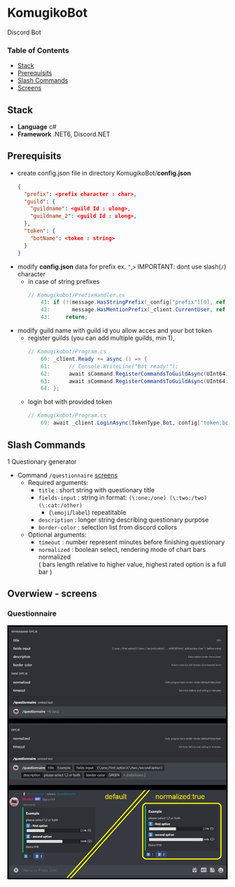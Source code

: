 # KomugikoBot

Discord Bot

###  Table of Contents  
- [Stack](#stack)
- [Prerequisits](#prerequisits)
- [Slash Commands](#slashcommands)    
- [Screens](#screens)  

<a name="stackfront"/>

## Stack

- **Language** c#  
- **Framework** .NET6, Discord.NET  


<a name="prerequisits"/>

## Prerequisits

- create config.json file in directory KomugikoBot/**config.json**  
  ```json
  {
    "prefix": <prefix character : char>,
    "guild": {  
      "guildname": <guild Id : ulong>,
      "guildname_2": <guild Id : ulong>,
    },
    "token": {
      "botName": <token : string>
    }
  }
  ```
- modify **config.json** data for prefix ex. `"`,`>` IMPORTANT: dont use slash(`/`) character  
  - in case of string prefixes
    ```cs 
    // Komugikobot/PrefixHandler.cs
        41: if (!(message.HasStringPrefix(_config["prefix"][0], ref argPos) || 
        42:       message.HasMentionPrefix(_client.CurrentUser, ref argPos)))
        43:     return;
     ``` 
- modify guild name with guild id you allow acces and your bot token
  - register guilds  (you can add multiple guilds, min 1), 
    ```cs 
    // Komugikobot/Program.cs
        60: _client.Ready += async () => {
        61:      // Console.WriteLine("Bot ready!");
        62:      await sCommand.RegisterCommandsToGuildAsync(UInt64.Parse(config["guild:guildname"]));
        63:      await sCommand.RegisterCommandsToGuildAsync(UInt64.Parse(config["guild:guildname_2"]));
        64: };
    ```
  - login bot with provided token 
    ```cs 
    // Komugikobot/Program.cs
        69: await _client.LoginAsync(TokenType.Bot, config["token:botName"]);
    ```
    
<a name="slashcommands"/>

## Slash Commands

1 Questionary generator
  - Command `/questionnaire`  [screens](#screen_questionnaire)
    - Required arguments:
      - `title` : short string with questionary title
      - `fields-input` : string in format: `(\:one:/one) (\:two:/two) (\:cat:/other)` 
        - (`\emoji`/`label`) repeatitable
      - `description` : longer string describing questionary purpose 
      - `border-color` : selection list from discord collors
    - Optional arguments:
      - `timeout` : number represent minutes before finishing questionary
      - `normalized` : boolean select, rendering mode of chart bars normalized  
         ( bars length relative to higher value, highest rated option is a full bar )

<a name="screens"/>

## Overwiew - screens

<a name="screen_questionnaire"/>

### Questionnaire
![Questionnaire screens](screens/QuestionaireSlashCommand.png)
